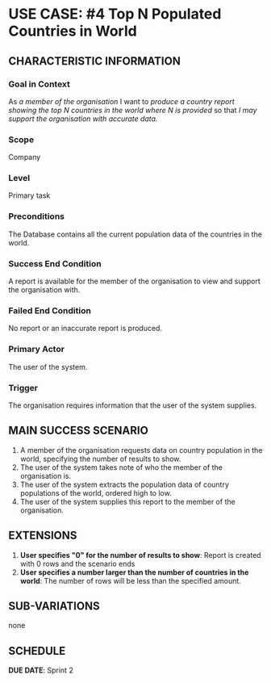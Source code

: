 # USE CASE: #4 Top N Populated Countries in World

## CHARACTERISTIC INFORMATION

### Goal in Context

As *a member of the organisation* I want to *produce a country report showing the top N countries in the world where N
is provided* so that *I may support the organisation with accurate data.*


### Scope

Company

### Level

Primary task

### Preconditions

The Database contains all the current population data of the countries in the world.

### Success End Condition

A report is available for the member of the organisation to view and support the organisation with.

### Failed End Condition

No report or an inaccurate report is produced.

### Primary Actor

The user of the system.

### Trigger

The organisation requires information that the user of the system supplies.

## MAIN SUCCESS SCENARIO

1. A member of the organisation requests data on country population in the world, specifying the number of results
   to show.
2. The user of the system takes note of who the member of the organisation is.
3. The user of the system extracts the population data of country populations of the world, ordered high to low.
4. The user of the system supplies this report to the member of the organisation.

## EXTENSIONS

1. **User specifies "0" for the number of results to show**: Report is created with 0 rows and the scenario ends
2. **User specifies a number larger than the number of countries in the world**: The number of rows will be less
   than the specified amount.

## SUB-VARIATIONS

none

## SCHEDULE

**DUE DATE**: Sprint 2